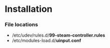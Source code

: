 # Installation

### File locations
* /etc/udev/rules.d/__99-steam-controller.rules__
* /etc/modules-load.d/__uinput.conf__
